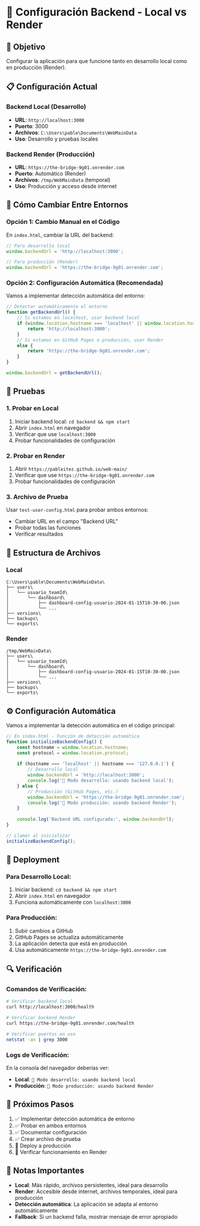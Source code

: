 # 🔧 Configuración Backend - Local vs Render

## 🎯 **Objetivo**
Configurar la aplicación para que funcione tanto en desarrollo local como en producción (Render).

## 📋 **Configuración Actual**

### **Backend Local (Desarrollo)**
- **URL**: `http://localhost:3000`
- **Puerto**: 3000
- **Archivos**: `C:\Users\pable\Documents\WebMainData`
- **Uso**: Desarrollo y pruebas locales

### **Backend Render (Producción)**
- **URL**: `https://the-bridge-9g01.onrender.com`
- **Puerto**: Automático (Render)
- **Archivos**: `/tmp/WebMainData` (temporal)
- **Uso**: Producción y acceso desde internet

## 🔄 **Cómo Cambiar Entre Entornos**

### **Opción 1: Cambio Manual en el Código**

En `index.html`, cambiar la URL del backend:

```javascript
// Para desarrollo local
window.backendUrl = 'http://localhost:3000';

// Para producción (Render)
window.backendUrl = 'https://the-bridge-9g01.onrender.com';
```

### **Opción 2: Configuración Automática (Recomendada)**

Vamos a implementar detección automática del entorno:

```javascript
// Detectar automáticamente el entorno
function getBackendUrl() {
    // Si estamos en localhost, usar backend local
    if (window.location.hostname === 'localhost' || window.location.hostname === '127.0.0.1') {
        return 'http://localhost:3000';
    }
    // Si estamos en GitHub Pages o producción, usar Render
    else {
        return 'https://the-bridge-9g01.onrender.com';
    }
}

window.backendUrl = getBackendUrl();
```

## 🧪 **Pruebas**

### **1. Probar en Local**
1. Iniciar backend local: `cd backend && npm start`
2. Abrir `index.html` en navegador
3. Verificar que use `localhost:3000`
4. Probar funcionalidades de configuración

### **2. Probar en Render**
1. Abrir `https://pableitez.github.io/web-main/`
2. Verificar que use `https://the-bridge-9g01.onrender.com`
3. Probar funcionalidades de configuración

### **3. Archivo de Prueba**
Usar `test-user-config.html` para probar ambos entornos:
- Cambiar URL en el campo "Backend URL"
- Probar todas las funciones
- Verificar resultados

## 📁 **Estructura de Archivos**

### **Local**
```
C:\Users\pable\Documents\WebMainData\
├── users\
│   └── usuario_teamId\
│       └── dashboard\
│           ├── dashboard-config-usuario-2024-01-15T10-30-00.json
│           └── ...
├── versions\
├── backups\
└── exports\
```

### **Render**
```
/tmp/WebMainData\
├── users\
│   └── usuario_teamId\
│       └── dashboard\
│           ├── dashboard-config-usuario-2024-01-15T10-30-00.json
│           └── ...
├── versions\
├── backups\
└── exports\
```

## ⚙️ **Configuración Automática**

Vamos a implementar la detección automática en el código principal:

```javascript
// En index.html - Función de detección automática
function initializeBackendConfig() {
    const hostname = window.location.hostname;
    const protocol = window.location.protocol;
    
    if (hostname === 'localhost' || hostname === '127.0.0.1') {
        // Desarrollo local
        window.backendUrl = 'http://localhost:3000';
        console.log('🔧 Modo desarrollo: usando backend local');
    } else {
        // Producción (GitHub Pages, etc.)
        window.backendUrl = 'https://the-bridge-9g01.onrender.com';
        console.log('🚀 Modo producción: usando backend Render');
    }
    
    console.log('Backend URL configurada:', window.backendUrl);
}

// Llamar al inicializar
initializeBackendConfig();
```

## 🚀 **Deployment**

### **Para Desarrollo Local:**
1. Iniciar backend: `cd backend && npm start`
2. Abrir `index.html` en navegador
3. Funciona automáticamente con `localhost:3000`

### **Para Producción:**
1. Subir cambios a GitHub
2. GitHub Pages se actualiza automáticamente
3. La aplicación detecta que está en producción
4. Usa automáticamente `https://the-bridge-9g01.onrender.com`

## 🔍 **Verificación**

### **Comandos de Verificación:**

```bash
# Verificar backend local
curl http://localhost:3000/health

# Verificar backend Render
curl https://the-bridge-9g01.onrender.com/health

# Verificar puertos en uso
netstat -an | grep 3000
```

### **Logs de Verificación:**

En la consola del navegador deberías ver:
- **Local**: `🔧 Modo desarrollo: usando backend local`
- **Producción**: `🚀 Modo producción: usando backend Render`

## 🎯 **Próximos Pasos**

1. ✅ Implementar detección automática de entorno
2. ✅ Probar en ambos entornos
3. ✅ Documentar configuración
4. ✅ Crear archivo de prueba
5. 🔄 Deploy a producción
6. 🔄 Verificar funcionamiento en Render

## 📝 **Notas Importantes**

- **Local**: Más rápido, archivos persistentes, ideal para desarrollo
- **Render**: Accesible desde internet, archivos temporales, ideal para producción
- **Detección automática**: La aplicación se adapta al entorno automáticamente
- **Fallback**: Si un backend falla, mostrar mensaje de error apropiado 